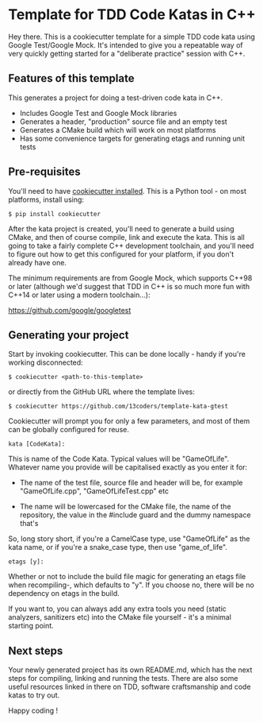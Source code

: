 # Template for TDD Code Katas in C++

Hey there. This is a cookiecutter template for a simple TDD code kata
using Google Test/Google Mock.  It's intended to give you a repeatable
way of very quickly getting started for a "deliberate practice"
session with C++.

## Features of this template

This generates a project for doing a test-driven code kata in C++.

- Includes Google Test and Google Mock libraries
- Generates a header, "production" source file and an empty test
- Generates a CMake build which will work on most platforms
- Has some convenience targets for generating etags and running unit
  tests

## Pre-requisites

You'll need to have [cookiecutter
installed](https://github.com/audreyr/cookiecutter). This is a Python
tool - on most platforms, install using:

```
$ pip install cookiecutter
```

After the kata project is created, you'll need to generate a build
using CMake, and then of course compile, link and execute the
kata. This is all going to take a fairly complete C++ development
toolchain, and you'll need to figure out how to get this configured
for your platform, if you don't already have one.

The minimum requirements are from Google Mock, which supports C++98 or
later (although we'd suggest that TDD in C++ is so much more fun with
C++14 or later using a modern toolchain...):

https://github.com/google/googletest

## Generating your project

Start by invoking cookiecutter. This can be done locally - handy if
you're working disconnected:

```
$ cookiecutter <path-to-this-template>
```

or directly from the GitHub URL where the template lives:

```
$ cookiecutter https://github.com/13coders/template-kata-gtest
```

Cookiecutter will prompt you for only a few parameters, and most of
them can be globally configured for reuse.

```
kata [CodeKata]: 
```

This is name of the Code Kata. Typical values will be "GameOfLife".
Whatever name you provide will be capitalised exactly as you enter it
for:

- The name of the test file, source file and header will be, for
  example "GameOfLife.cpp", "GameOfLifeTest.cpp" etc

- The name will be lowercased for the CMake file, the name of the
  repository, the value in the #include guard and the dummy namespace
  that's

So, long story short, if you're a CamelCase type, use "GameOfLife" as
the kata name, or if you're a snake_case type, then use "game_of_life".

```
etags [y]:
```

Whether or not to include the build file magic for generating an etags
file when recompiling-, which defaults to "y". If you choose no, there
will be no dependency on etags in the build.

If you want to, you can always add any extra tools you need (static
analyzers, sanitizers etc) into the CMake file yourself - it's a
minimal starting point.

## Next steps

Your newly generated project has its own README.md, which has the next
steps for compiling, linking and running the tests. There are also
some useful resources linked in there on TDD, software craftsmanship
and code katas to try out.

Happy coding !
